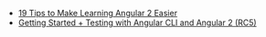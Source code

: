 * [19 Tips to Make Learning Angular 2 Easier](http://developer.telerik.com/featured/19-tips-to-make-learning-angular-2-easier/)
* [Getting Started + Testing with Angular CLI and Angular 2 (RC5)](http://raibledesigns.com/rd/entry/getting_started_with_angular_cli)


